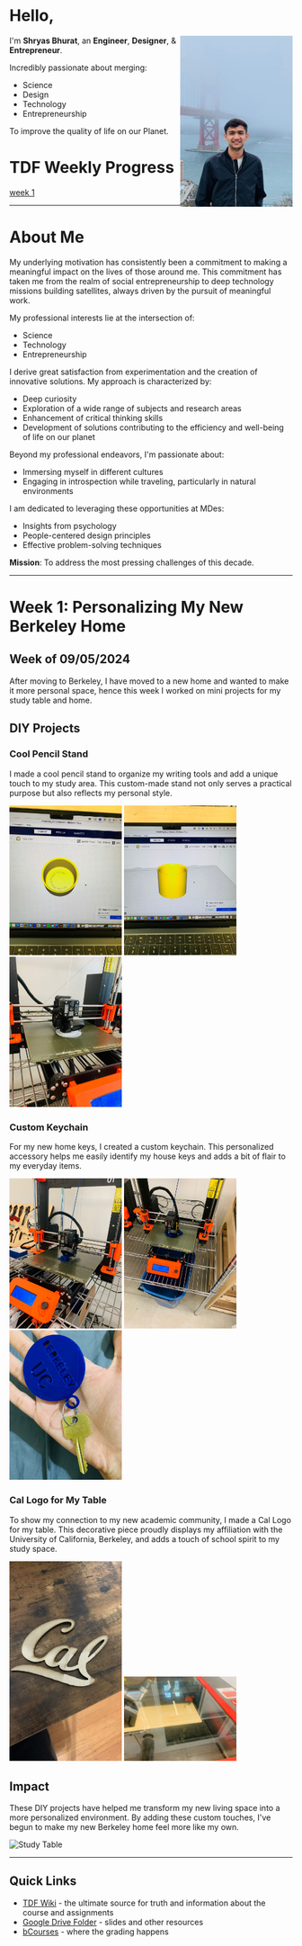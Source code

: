 
# Hello,

<img align="right" width="200" alt="Shryas Bhurat Portrait" src="assets/shryasbhurat.jpeg">

I'm **Shryas Bhurat**, an **Engineer**, **Designer**, & **Entrepreneur**.

Incredibly passionate about merging:
- Science
- Design
- Technology
- Entrepreneurship

To improve the quality of life on our Planet.


# TDF Weekly Progress
[week 1](README.md#week-1-example-report-1)

---
# About Me

My underlying motivation has consistently been a commitment to making a meaningful impact on the lives of those around me. This commitment has taken me from the realm of social entrepreneurship to deep technology missions building satellites, always driven by the pursuit of meaningful work.

My professional interests lie at the intersection of:
- Science
- Technology
- Entrepreneurship

I derive great satisfaction from experimentation and the creation of innovative solutions. My approach is characterized by:

- Deep curiosity
- Exploration of a wide range of subjects and research areas
- Enhancement of critical thinking skills
- Development of solutions contributing to the efficiency and well-being of life on our planet

Beyond my professional endeavors, I'm passionate about:

- Immersing myself in different cultures
- Engaging in introspection while traveling, particularly in natural environments

I am dedicated to leveraging these opportunities at MDes:
- Insights from psychology
- People-centered design principles
- Effective problem-solving techniques

**Mission**: To address the most pressing challenges of this decade.

---------------------------------------------------------------------------------------------------------

# Week 1: Personalizing My New Berkeley Home #
## Week of 09/05/2024

After moving to Berkeley, I have moved to a new home and wanted to make it more personal space, hence this week I worked on mini projects for my study table and home.

## DIY Projects

### Cool Pencil Stand

I made a cool pencil stand to organize my writing tools and add a unique touch to my study area. This custom-made stand not only serves a practical purpose but also reflects my personal style.

<img width="200" alt="Cool Pencil Stand" src="assets/holdercad.jpeg">

<img width="200" alt="Cool Pencil Stand" src="assets/holdercad2.jpeg">

<img width="200" alt="Cool Pencil Stand" src="assets/holder printing.jpeg">


### Custom Keychain

For my new home keys, I created a custom keychain. This personalized accessory helps me easily identify my house keys and adds a bit of flair to my everyday items.

<img width="200" alt="Custom Keychain" src="assets/keychain printing.jpeg">

<img width="200" alt="Custom Keychain" src="assets/keychain printing 2.jpeg">

<img width="200" alt="Custom Keychain" src="assets/keychain.jpeg">


### Cal Logo for My Table

To show my connection to my new academic community, I made a Cal Logo for my table. This decorative piece proudly displays my affiliation with the University of California, Berkeley, and adds a touch of school spirit to my study space.

<img width="200" alt="Cal Logo for My Table" src="assets/Cal.jpeg">

<img width="200" alt="Cal Logo for My Table" src="assets/cal cutting.jpeg">

## Impact

These DIY projects have helped me transform my new living space into a more personalized environment. By adding these custom touches, I've begun to make my new Berkeley home feel more like my own.

<img width="200" alt="Study Table" src="assets/Study Table.jpeg">


---

## Quick Links ##

- [TDF Wiki](https://github.com/Berkeley-MDes/24f-desinv-202/wiki) - the ultimate source for truth and information about the course and assignments
- [Google Drive Folder](https://drive.google.com/drive/u/0/folders/1DJ1b6sSDwHXX6NRcQYt10ivyQSgU0ND6) - slides and other resources
- [bCourses](https://bcourses.berkeley.edu/courses/1537533) - where the grading happens
